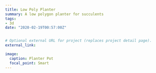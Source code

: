 ```yaml
---
title: Low Poly Planter
summary: A low polygon planter for succulents
tags:
- 3d
date: "2020-02-19T00:57:00Z"


# Optional external URL for project (replaces project detail page).
external_link: 

image:
  caption: Planter Pot
  focal_point: Smart
---
```

